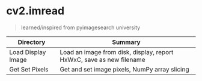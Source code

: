 # cv2.imread
> learned/inspired from pyimagesearch university 

|Directory|Summary|
|-|-|
|Load Display Image| Load an image from disk, display, report HxWxC, save as new filename|
|Get Set Pixels| Get and set image pixels, NumPy array slicing|